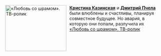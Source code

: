 <!--2025-04-07 08:00:23-->
<div class="yb">
  <div class="rss smaller1 kino_kino"><a href="https://www.kino-teatr.ru/video/48163/" title="«Любовь со шрамом». ТВ-ролик"><img src="https://www.kino-teatr.ru/video/3/6/48163/poster.jpg" width="196" height="147" align="left" hspace="5" style="margin: 0px 10px 0px 5px" alt="«Любовь со шрамом». ТВ-ролик"/></a><a href=https://www.kino-teatr.ru/kino/acter/w/ros/362622/bio/ target=_blank><strong>Кристина Казинская</strong></a> и <a href=https://www.kino-teatr.ru/kino/acter/m/ros/325783/bio/ target=_blank><strong>Дмитрий Пчела</strong></a> были влюблены и счастливы, планируя совместное будущее. Но авария, в которую они попали, разлучила их <br><a class="light" href="https://www.kino-teatr.ru/video/48163/">«Любовь со шрамом». ТВ-ролик</a></div>
</div>
